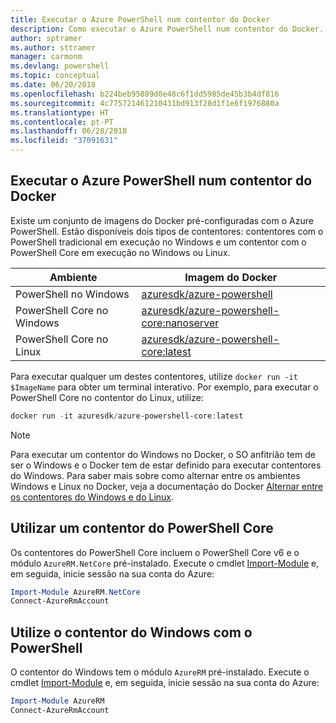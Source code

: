 ```yaml
---
title: Executar o Azure PowerShell num contentor do Docker
description: Como executar o Azure PowerShell num contentor do Docker.
author: sptramer
ms.author: sttramer
manager: carmonm
ms.devlang: powershell
ms.topic: conceptual
ms.date: 06/20/2018
ms.openlocfilehash: b224beb95809d0e48c6f1dd5985de45b3b4df816
ms.sourcegitcommit: 4c775721461210431bd913f28d1f1e6f1976880a
ms.translationtype: HT
ms.contentlocale: pt-PT
ms.lasthandoff: 06/28/2018
ms.locfileid: "37091631"
---
```

## <a name="run-azure-powershell-in-a-docker-container"></a>Executar o Azure PowerShell num contentor do Docker

Existe um conjunto de imagens do Docker pré-configuradas com o Azure PowerShell. Estão disponíveis dois tipos de contentores: contentores com o PowerShell tradicional em execução no Windows e um contentor com o PowerShell Core em execução no Windows ou Linux.

| Ambiente | Imagem do Docker |
|-------------|--------------|
| PowerShell no Windows | [azuresdk/azure-powershell](https://hub.docker.com/r/azuresdk/azure-powershell/) |
| PowerShell Core no Windows | [azuresdk/azure-powershell-core:nanoserver](https://hub.docker.com/r/azuresdk/azure-powershell-core/) |
| PowerShell Core no Linux | [azuresdk/azure-powershell-core:latest](https://hub.docker.com/r/azuresdk/azure-powershell-core/) |

Para executar qualquer um destes contentores, utilize `docker run -it $ImageName` para obter um terminal interativo. Por exemplo, para executar o PowerShell Core no contentor do Linux, utilize:

```powershell
docker run -it azuresdk/azure-powershell-core:latest
```

> [!NOTE]
> Para executar um contentor do Windows no Docker, o SO anfitrião tem de ser o Windows e o Docker tem de estar definido para executar contentores do Windows. Para saber mais sobre como alternar entre os ambientes Windows e Linux no Docker, veja a documentação do Docker [Alternar entre os contentores do Windows e do Linux](https://docs.docker.com/docker-for-windows/#switch-between-windows-and-linux-containers).

## <a name="use-a-powershell-core-container"></a>Utilizar um contentor do PowerShell Core

Os contentores do PowerShell Core incluem o PowerShell Core v6 e o módulo `AzureRM.NetCore` pré-instalado. Execute o cmdlet [Import-Module](/powershell/module/microsoft.powershell.core/import-module) e, em seguida, inicie sessão na sua conta do Azure:

```powershell
Import-Module AzureRM.NetCore
Connect-AzureRmAccount
```

## <a name="use-the-windows-container-with-powershell"></a>Utilize o contentor do Windows com o PowerShell

O contentor do Windows tem o módulo `AzureRM` pré-instalado. Execute o cmdlet [Import-Module](/powershell/module/microsoft.powershell.core/import-module) e, em seguida, inicie sessão na sua conta do Azure:

```powershell
Import-Module AzureRM
Connect-AzureRmAccount
```